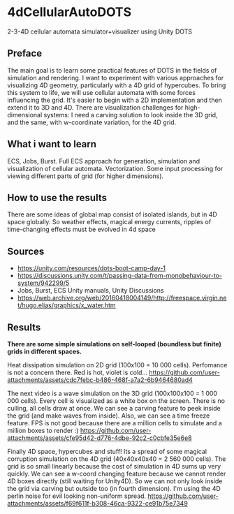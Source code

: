 # 4dCellularAutoDOTS
2-3-4D cellular automata simulator+visualizer using Unity DOTS
## Preface
The main goal is to learn some practical features of DOTS in the fields of simulation and rendering. I want to experiment with various approaches for visualizing 4D geometry, particularly with a 4D grid of hypercubes. To bring this system to life, we will use cellular automata with some forces influencing the grid. It's easier to begin with a 2D implementation and then extend it to 3D and 4D. There are visualization challenges for high-dimensional systems: I need a carving solution to look inside the 3D grid, and the same, with w-coordinate variation, for the 4D grid.
## What i want to learn
ECS, Jobs, Burst. Full ECS approach for generation, simulation and visualization of cellular automata. Vectorization. Some input processing for viewing different parts of grid (for higher dimensions).
## How to use the results
There are some ideas of global map consist of isolated islands, but in 4D space globally. So weather effects, magical energy currents, ripples of time-changing effects must be evolved in 4d space
## Sources
- https://unity.com/resources/dots-boot-camp-day-1
- https://discussions.unity.com/t/passing-data-from-monobehaviour-to-system/942299/5
- Jobs, Burst, ECS Unity manuals, Unity Discussions
- https://web.archive.org/web/20160418004149/http://freespace.virgin.net/hugo.elias/graphics/x_water.htm
  
## Results
**There are some simple simulations on self-looped (boundless but finite) grids in different spaces.**

Heat dissipation simulation on 2D grid (100x100 = 10 000 cells). Perfomance is not a concern there. Red is hot, violet is cold... 
https://github.com/user-attachments/assets/cdc7febc-b486-468f-a7a2-6b9464680ad4

The next video is a wave simulation on the 3D grid (100x100x100 = 1 000 000 cells). Every cell is visualized as a white box on the screen. There is no culling, all cells draw at once. We can see a carving feature to peek inside the grid (and make waves from inside). Also, we can see a time freeze feature. FPS is not good because there are a million cells to simulate and a million boxes to render :)
https://github.com/user-attachments/assets/cfe95d42-d776-4dbe-92c2-c0cbfe35e6e8

Finally 4D space, hypercubes and stuff! Its a spread of some magical corruption simulation on the 4D grid (40x40x40x40 = 2 560 000 cells). The grid is so small linearly because the cost of simulation in 4D sums up very quickly. We can see a w-coord changing feature because we cannot render 4D boxes directly (still waiting for Unity4D).  So we can not only look inside the grid via carving but outside too (in fourth dimension). I'm using the 4D perlin noise for evil looking non-uniform spread.
https://github.com/user-attachments/assets/f69f611f-b308-46ca-9322-ce91b75e7349
